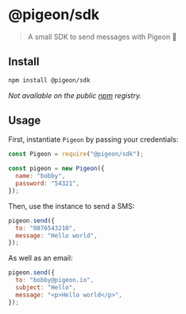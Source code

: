 # @pigeon/sdk

> A small SDK to send messages with Pigeon 🔧

## Install

```sh
npm install @pigeon/sdk
```

_Not available on the public [npm](https://www.npmjs.com) registry._

## Usage

First, instantiate `Pigeon` by passing your credentials:

```js
const Pigeon = require("@pigeon/sdk");

const pigeon = new Pigeon({
  name: "bobby",
  password: "54321",
});
```

Then, use the instance to send a SMS:

```js
pigeon.send({
  to: "0876543210",
  message: "Hello world",
});
```

As well as an email:

```js
pigeon.send({
  to: "bobby@pigeon.io",
  subject: "Hello",
  message: "<p>Hello world</p>",
});
```
